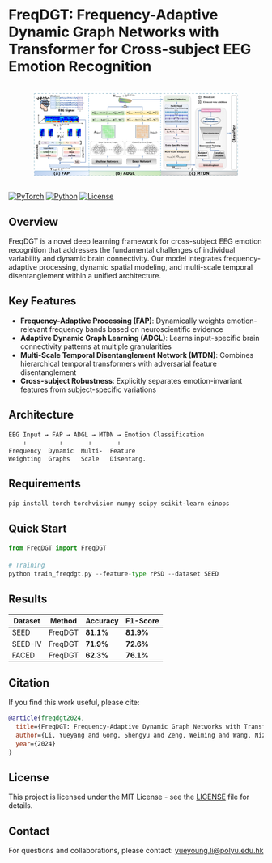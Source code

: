 # FreqDGT: Frequency-Adaptive Dynamic Graph Networks with Transformer for Cross-subject EEG Emotion Recognition
<div style="display: flex; align-items: center; justify-content: center;">

  <p align="center">
    <a href="https://arxiv.org">
      <img src="FreqDGT.png" alt="FreqDGT" style="max-width: 80%; height: auto;"/>
    </a>
  </p>

</div>

[![PyTorch](https://img.shields.io/badge/PyTorch-1.9+-red.svg)](https://pytorch.org/)
[![Python](https://img.shields.io/badge/Python-3.8+-blue.svg)](https://python.org/)
[![License](https://img.shields.io/badge/License-MIT-green.svg)](LICENSE)

## Overview

FreqDGT is a novel deep learning framework for cross-subject EEG emotion recognition that addresses the fundamental challenges of individual variability and dynamic brain connectivity. Our model integrates frequency-adaptive processing, dynamic spatial modeling, and multi-scale temporal disentanglement within a unified architecture.

## Key Features

- **Frequency-Adaptive Processing (FAP)**: Dynamically weights emotion-relevant frequency bands based on neuroscientific evidence
- **Adaptive Dynamic Graph Learning (ADGL)**: Learns input-specific brain connectivity patterns at multiple granularities  
- **Multi-Scale Temporal Disentanglement Network (MTDN)**: Combines hierarchical temporal transformers with adversarial feature disentanglement
- **Cross-subject Robustness**: Explicitly separates emotion-invariant features from subject-specific variations

## Architecture

```
EEG Input → FAP → ADGL → MTDN → Emotion Classification
    ↓         ↓       ↓       ↓
Frequency  Dynamic  Multi-  Feature
Weighting  Graphs   Scale   Disentang.
```

## Requirements

```bash
pip install torch torchvision numpy scipy scikit-learn einops
```

## Quick Start

```python
from FreqDGT import FreqDGT

# Training
python train_freqdgt.py --feature-type rPSD --dataset SEED
```

## Results

| Dataset | Method | Accuracy | F1-Score |
|---------|--------|----------|----------|
| SEED | FreqDGT | **81.1%** | **81.9%** |
| SEED-IV | FreqDGT | **71.9%** | **72.6%** |
| FACED | FreqDGT | **62.3%** | **76.1%** |


## Citation

If you find this work useful, please cite:

```bibtex
@article{freqdgt2024,
  title={FreqDGT: Frequency-Adaptive Dynamic Graph Networks with Transformer for Cross-subject EEG Emotion Recognition},
  author={Li, Yueyang and Gong, Shengyu and Zeng, Weiming and Wang, Nizhuan and Siok, Wai Ting},
  year={2024}
}
```

## License

This project is licensed under the MIT License - see the [LICENSE](LICENSE) file for details.

## Contact

For questions and collaborations, please contact: [yueyoung.li@polyu.edu.hk](mailto:yueyoung.li@polyu.edu.hk)
